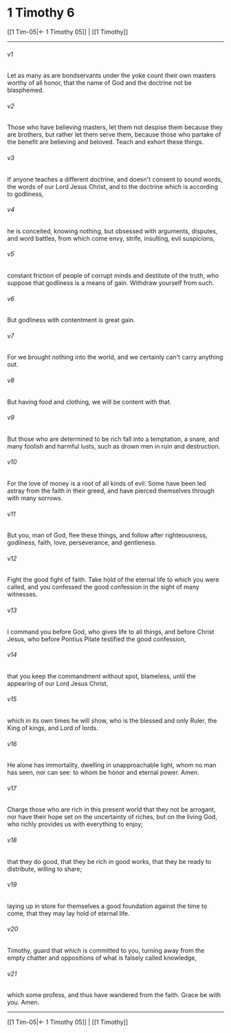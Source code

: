 # 1 Timothy 6

[[1 Tim-05|← 1 Timothy 05]] | [[1 Timothy]]
***



###### v1 
Let as many as are bondservants under the yoke count their own masters worthy of all honor, that the name of God and the doctrine not be blasphemed. 

###### v2 
Those who have believing masters, let them not despise them because they are brothers, but rather let them serve them, because those who partake of the benefit are believing and beloved. Teach and exhort these things. 

###### v3 
If anyone teaches a different doctrine, and doesn't consent to sound words, the words of our Lord Jesus Christ, and to the doctrine which is according to godliness, 

###### v4 
he is conceited, knowing nothing, but obsessed with arguments, disputes, and word battles, from which come envy, strife, insulting, evil suspicions, 

###### v5 
constant friction of people of corrupt minds and destitute of the truth, who suppose that godliness is a means of gain. Withdraw yourself from such. 

###### v6 
But godliness with contentment is great gain. 

###### v7 
For we brought nothing into the world, and we certainly can't carry anything out. 

###### v8 
But having food and clothing, we will be content with that. 

###### v9 
But those who are determined to be rich fall into a temptation, a snare, and many foolish and harmful lusts, such as drown men in ruin and destruction. 

###### v10 
For the love of money is a root of all kinds of evil. Some have been led astray from the faith in their greed, and have pierced themselves through with many sorrows. 

###### v11 
But you, man of God, flee these things, and follow after righteousness, godliness, faith, love, perseverance, and gentleness. 

###### v12 
Fight the good fight of faith. Take hold of the eternal life to which you were called, and you confessed the good confession in the sight of many witnesses. 

###### v13 
I command you before God, who gives life to all things, and before Christ Jesus, who before Pontius Pilate testified the good confession, 

###### v14 
that you keep the commandment without spot, blameless, until the appearing of our Lord Jesus Christ, 

###### v15 
which in its own times he will show, who is the blessed and only Ruler, the King of kings, and Lord of lords. 

###### v16 
He alone has immortality, dwelling in unapproachable light, whom no man has seen, nor can see: to whom be honor and eternal power. Amen. 

###### v17 
Charge those who are rich in this present world that they not be arrogant, nor have their hope set on the uncertainty of riches, but on the living God, who richly provides us with everything to enjoy; 

###### v18 
that they do good, that they be rich in good works, that they be ready to distribute, willing to share; 

###### v19 
laying up in store for themselves a good foundation against the time to come, that they may lay hold of eternal life. 

###### v20 
Timothy, guard that which is committed to you, turning away from the empty chatter and oppositions of what is falsely called knowledge, 

###### v21 
which some profess, and thus have wandered from the faith. Grace be with you. Amen.

***
[[1 Tim-05|← 1 Timothy 05]] | [[1 Timothy]]
